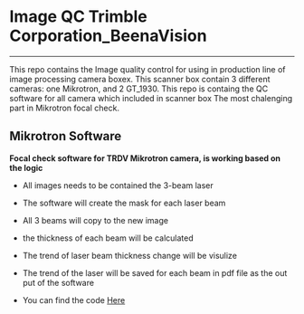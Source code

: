 # Image QC Trimble Corporation_BeenaVision
--------------------------------------------
This repo contains the Image quality control for using in production line of image processing camera boxex.
This scanner box contain 3 different cameras: one Mikrotron, and 2 GT_1930.
This repo is containg the QC software for all camera which included in scanner box
The most chalenging part in Mikrotron focal check.

## Mikrotron Software

**Focal check software for TRDV Mikrotron camera, is working based on the logic**

- All images needs to be contained the 3-beam laser
	
- The software will create the mask for each laser beam
	
- All 3 beams will copy to the new image
	
- the thickness of each beam will be calculated
	
- The trend of laser beam thickness change will be visulize 
	
- The trend of the laser will be saved for each beam in pdf file as the out put of the software
	
- You can find the code [Here](https://github.com/MehdiMahmoodi/TRDV_Focal_check/blob/master/TRDV-Focal_check%20_my_pattern1.py)
